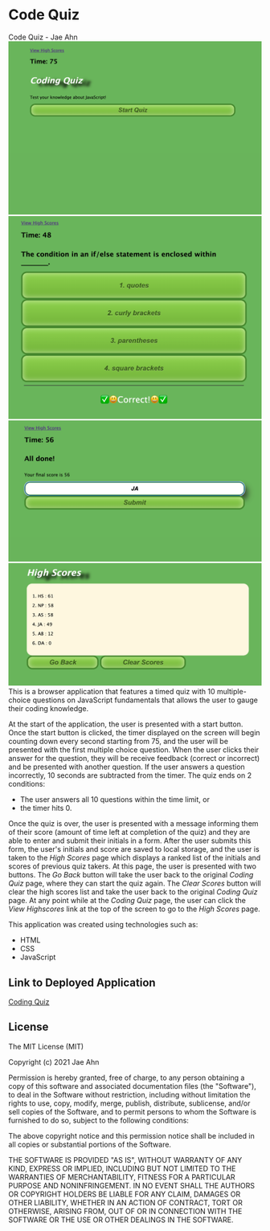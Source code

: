 # Code Quiz #
Code Quiz - Jae Ahn
![Coding Quiz Page 1](./assets/images/Screenshot1.png)
![Coding Quiz Page 2](./assets/images/Screenshot2.png)
![Coding Quiz Page 3](./assets/images/Screenshot3.png)
![High Scores Page](./assets/images/Screenshot4.png)
This is a browser application that features a timed quiz with 10 multiple-choice questions on JavaScript fundamentals that allows the user to gauge their coding knowledge.

At the start of the application, the user is presented with a start button.  Once the start button is clicked, the timer displayed on the screen will begin counting down every second starting from 75, and the user will be presented with the first multiple choice question.  When the user clicks their answer for the question, they will be receive feedback (correct or incorrect) and be presented with another question.  If the user answers a question incorrectly, 10 seconds are subtracted from the timer.  The quiz ends on 2 conditions: 
* The user answers all 10 questions within the time limit, or
* the timer hits 0.

Once the quiz is over, the user is presented with a message informing them of their score (amount of time left at completion of the quiz) and they are able to enter and submit their initials in a form.  After the user submits this form, the user's initials and score are saved to local storage, and the user is taken to the *High Scores* page which displays a ranked list of the initials and scores of previous quiz takers.  At this page, the user is presented with two buttons.  The *Go Back* button will take the user back to the original *Coding Quiz* page, where they can start the quiz again.  The *Clear Scores* button will clear the high scores list and take the user back to the original *Coding Quiz* page.  At any point while at the *Coding Quiz* page, the user can click the *View Highscores* link at the top of the screen to go to the *High Scores* page.

This application was created using technologies such as:
* HTML
* CSS
* JavaScript

Link to Deployed Application
---------------
[Coding Quiz](https://ahnjaeyung.github.io/Code_Quiz/)

## License
 
The MIT License (MIT)

Copyright (c) 2021 Jae Ahn

Permission is hereby granted, free of charge, to any person obtaining a copy of this software and associated documentation files (the "Software"), to deal in the Software without restriction, including without limitation the rights to use, copy, modify, merge, publish, distribute, sublicense, and/or sell copies of the Software, and to permit persons to whom the Software is furnished to do so, subject to the following conditions:

The above copyright notice and this permission notice shall be included in all copies or substantial portions of the Software.

THE SOFTWARE IS PROVIDED "AS IS", WITHOUT WARRANTY OF ANY KIND, EXPRESS OR IMPLIED, INCLUDING BUT NOT LIMITED TO THE WARRANTIES OF MERCHANTABILITY, FITNESS FOR A PARTICULAR PURPOSE AND NONINFRINGEMENT. IN NO EVENT SHALL THE AUTHORS OR COPYRIGHT HOLDERS BE LIABLE FOR ANY CLAIM, DAMAGES OR OTHER LIABILITY, WHETHER IN AN ACTION OF CONTRACT, TORT OR OTHERWISE, ARISING FROM, OUT OF OR IN CONNECTION WITH THE SOFTWARE OR THE USE OR OTHER DEALINGS IN THE SOFTWARE.
